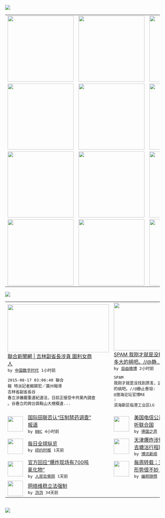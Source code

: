 

<a href="https://github.com/greatfire/z/raw/master/FreeBrowser.apk"><img src="https://raw.githubusercontent.com/greatfire/wiki/master/x/header.png" /></a><table><tr><td width="262" align="center" valign="center"><a href="https://github.com/greatfire/wiki/wiki/nyt" title="纽约时报中文网 国际纵览"><img src="https://raw.githubusercontent.com/greatfire/wiki/master/x/nyt_flag.png" width="215"/></a></td><td width="262" align="center" valign="center"><a href="https://github.com/greatfire/wiki/wiki/dw" title=""><img src="https://raw.githubusercontent.com/greatfire/wiki/master/x/dw_flag.png" width="215"/></a></td><td width="262" align="center" valign="center"><a href="https://github.com/greatfire/wiki/wiki/rmjd" title=""><img src="https://raw.githubusercontent.com/greatfire/wiki/master/x/rmjd_flag.png" width="215"/></a></td></tr><tr><td width="262" align="center" valign="center"><a href="https://github.com/paopaonetizen/website" title="泡泡 - 未经审查的互联网信息"><img src="https://raw.githubusercontent.com/greatfire/wiki/master/x/pp_flag.png" width="215"/></a></td><td width="262" align="center" valign="center"><a href="https://github.com/getlantern/mirror" title="以及自由微博和GreatFire.org官方中文论坛"><img src="https://raw.githubusercontent.com/greatfire/wiki/master/x/lantern_flag.png" width="215"/></a></td><td width="262" align="center" valign="center"><a href="https://github.com/cdtmirrors/m/" title=""><img src="https://raw.githubusercontent.com/greatfire/wiki/master/x/cdt_flag.png" width="215"/></a></td></tr><tr><td width="262" align="center" valign="center"><a href="https://github.com/program-think/blog" title="编程随想的博客"><img src="https://raw.githubusercontent.com/greatfire/wiki/master/x/pt_flag.png" width="215"/></a></td><td width="262" align="center" valign="center"><a href="https://github.com/greatfire/wiki/wiki/bbc" title=""><img src="https://raw.githubusercontent.com/greatfire/wiki/master/x/bbc_flag.png" width="215"/></a></td><td width="262" align="center" valign="center"><a href="https://github.com/freeweibo/s" title="自由微博 - 匿名和不受屏蔽的新浪微博搜索"><img src="https://raw.githubusercontent.com/greatfire/wiki/master/x/fw_flag.png" width="215"/></a></td></tr><tr><td width="262" align="center" valign="center"><a href="https://github.com/greatfire/wiki/wiki/google" title=""><img src="https://raw.githubusercontent.com/greatfire/wiki/master/x/google_flag.png" width="215"/></a></td><td width="262" align="center" valign="center"><a href="https://github.com/bxnews/boxun" title=""><img src="https://raw.githubusercontent.com/greatfire/wiki/master/x/bx_flag.png" width="215"/></a></td><td width="262" align="center" valign="center"><a href="https://github.com/greatfire/wiki/wiki/open-source" title="欢迎访问GreatFire.org开发者项目网站"><img src="https://raw.githubusercontent.com/greatfire/wiki/master/x/open-source_flag.png" width="215"/></a></td></tr></table><img src="https://raw.githubusercontent.com/greatfire/wiki/master/x/newsfeed text.png" /><table cols="4"><tr><td colspan="2" width="380"><a href="http://feedproxy.google.com/~r/chinadigitaltimes/IyPt/~3/pRAxSktFP0o/"><img src="https://raw.githubusercontent.com/greatfire/wiki/master/x/cdt_logo_b.png" width="330" height="156"/></a></br><a href="http://feedproxy.google.com/~r/chinadigitaltimes/IyPt/~3/pRAxSktFP0o/">聯合新聞網 | 吉林副省長涉貪 圖利女商<br/>人</a></br><kbd> by <a href="http://chinadigitaltimes.net/chinese/">中国数字时代</a> 1小时前 </kbd></br><pre>2015-08-17 03:06:40 聯合<br/>報 特派記者賴錦宏／廣州報導 吉林省副省長谷<br/>春立涉嫌嚴重違紀違法，日前正接受中共黨內調查<br/>。谷春立的跨台與鞍山大規模違...</pre></td><td colspan="2" width="380"><a href="https://freeweibo.com/weibo/3876642323344019"><img src="https://raw.githubusercontent.com/greatfire/wiki/master/x/fw_logo_b.png" width="330" height="156"/></a></br><a href="https://freeweibo.com/weibo/3876642323344019">SPAM 我刚才就是没找到原发，这是惹了<br/>多大的祸吧。//@静…</a></br><kbd> by <a href="https://freeweibo.com/">自由微博</a> 2小时前 </kbd></br><pre>SPAM 我刚才就是没找到原发，这是惹了多大<br/>的祸吧。//@静止泰坦: @渤海论坛官博RE<br/>: 滨海新区临港工业区LG</pre></td></tr><tr><td><img src="http://ichef.bbci.co.uk/news/ws/106/amz/worldservice/live/assets/images/2015/08/16/150816025914_blood_test_sports_performance_304x171_getty_nocredit.jpg" width="50" height="50"/></td><td width="280"><a href="http://www.bbc.com/zhongwen/simp/world/2015/08/150816_iaaf_deny_doping_supressed">国际田联否认“压制禁药调查”<br/>报道</a></br><kbd> by <a href="http://www.bbc.co.uk/zhongwen/simp">BBC</a> 4小时前 </kbd></td><td><img src="http://www.dw.com/image/0,,17651600_302,00.jpg" width="50" height="50"/></td><td width="280"><a href="http://dw.com/p/1GGLu?maca=chi-GK-text-greatfire-all-chinese-15625-xml-mrss">美国电信公司被指助情报机构监<br/>听联合国</a></br><kbd> by <a href="http://dw.de">德国之声</a> 5小时前 </kbd></td></tr><tr><td><img src="https://raw.githubusercontent.com/greatfire/wiki/master/x/nyt_logo.png" width="50" height="50"/></td><td width="280"><a href="https://d27vvsfi5kg7xy.cloudfront.net/world/20150816/cc16brief/">每日全球纵览</a></br><kbd> by <a href="http://m.cn.nytimes.com/">纽约时报</a> 1天前 </kbd></td><td><img src="https://raw.githubusercontent.com/greatfire/wiki/master/x/bx_logo.png" width="50" height="50"/></td><td width="280"><a href="http://www.boxun.com/news/gb/china/2015/08/201508161452.shtml">天津爆炸涉惊天阴谋？常委原定<br/>去塘沽行程取消请看博讯...</a></br><kbd> by <a href="http://www.boxun.com">博讯新闻</a> 1天前 </kbd></td></tr><tr><td><img src="http://www.rmjdw.com/uploads/allimg/150815/114343B03-0.jpg" width="50" height="50"/></td><td width="280"><a href="http://www.rmjdw.com//jiaodianwangtan/20150815/15149.html">官方回应“爆炸现场有700吨<br/>氰化物” </a></br><kbd> by <a href="http://www.rmjdw.com/">人民监督网</a> 1天前 </kbd></td><td><img src="https://raw.githubusercontent.com/greatfire/wiki/master/x/pt_logo.png" width="50" height="50"/></td><td width="280"><a href="http://feedproxy.google.com/~r/programthink/~3/a6m_ATbVYiQ/weekly-share-91.html">每周转载：天朝近期的宏观经济<br/>形势很不妙（国内外各方报道）</a></br><kbd> by <a href="http://program-think.blogspot.com">编程随想</a> 2天前 </kbd></td></tr><tr><td><img src="http://pao-pao.net/sites/pao-pao.net/files/styles/base_adaptive/public/6523513689_baeec3c53c_z_0.jpg?itok=NM8cQ_d1" width="50" height="50"/></td><td width="280"><a href="https://pao-pao.net/article/593">网络维稳立法强制</a></br><kbd> by <a href="https://pao-pao.net">泡泡</a> 34天前 </kbd></td></table></br><a href="https://github.com/greatfire/z/raw/master/FreeBrowser.apk"><img src="https://raw.githubusercontent.com/greatfire/wiki/master/x/download app.png" /></a>